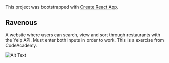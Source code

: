 This project was bootstrapped with [Create React App](https://github.com/facebook/create-react-app).

## Ravenous

A website where users can search, view and sort through restaurants with the Yelp API. Must enter both inputs in order to work.
This is a exercise from CodeAcademy. 


![Alt Text](https://github.com/michaelzheng1/website/blob/master/gif/ravenous.gif?raw=true)

